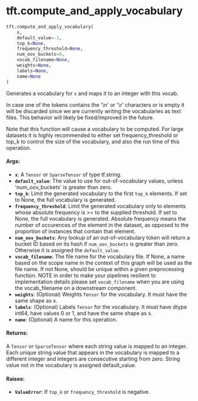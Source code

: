 <div itemscope itemtype="http://developers.google.com/ReferenceObject">
<meta itemprop="name" content="tft.compute_and_apply_vocabulary" />
<meta itemprop="path" content="Stable" />
</div>

# tft.compute_and_apply_vocabulary

``` python
tft.compute_and_apply_vocabulary(
    x,
    default_value=-1,
    top_k=None,
    frequency_threshold=None,
    num_oov_buckets=0,
    vocab_filename=None,
    weights=None,
    labels=None,
    name=None
)
```

Generates a vocabulary for `x` and maps it to an integer with this vocab.

In case one of the tokens contains the '\n' or '\r' characters or is empty it
will be discarded since we are currently writing the vocabularies as text
files. This behavior will likely be fixed/improved in the future.

Note that this function will cause a vocabulary to be computed.  For large
datasets it is highly recommended to either set frequency_threshold or top_k
to control the size of the vocabulary, and also the run time of this
operation.

#### Args:

* <b>`x`</b>: A `Tensor` or `SparseTensor` of type tf.string.
* <b>`default_value`</b>: The value to use for out-of-vocabulary values, unless
    'num_oov_buckets' is greater than zero.
* <b>`top_k`</b>: Limit the generated vocabulary to the first `top_k` elements. If set
    to None, the full vocabulary is generated.
* <b>`frequency_threshold`</b>: Limit the generated vocabulary only to elements whose
    absolute frequency is >= to the supplied threshold. If set to None, the
    full vocabulary is generated.  Absolute frequency means the number of
    occurences of the element in the dataset, as opposed to the proportion of
    instances that contain that element.
* <b>`num_oov_buckets`</b>:  Any lookup of an out-of-vocabulary token will return a
    bucket ID based on its hash if `num_oov_buckets` is greater than zero.
    Otherwise it is assigned the `default_value`.
* <b>`vocab_filename`</b>: The file name for the vocabulary file. If None, a name based
    on the scope name in the context of this graph will be used as the
    file name. If not None, should be unique within a given preprocessing
    function.
    NOTE in order to make your pipelines resilient to implementation details
    please set `vocab_filename` when you are using the vocab_filename on a
    downstream component.
* <b>`weights`</b>: (Optional) Weights `Tensor` for the vocabulary. It must have the
    same shape as x.
* <b>`labels`</b>: (Optional) Labels `Tensor` for the vocabulary. It must have dtype
    int64, have values 0 or 1, and have the same shape as x.
* <b>`name`</b>: (Optional) A name for this operation.


#### Returns:

A `Tensor` or `SparseTensor` where each string value is mapped to an
integer. Each unique string value that appears in the vocabulary
is mapped to a different integer and integers are consecutive starting from
zero. String value not in the vocabulary is assigned default_value.


#### Raises:

* <b>`ValueError`</b>: If `top_k` or `frequency_threshold` is negative.

